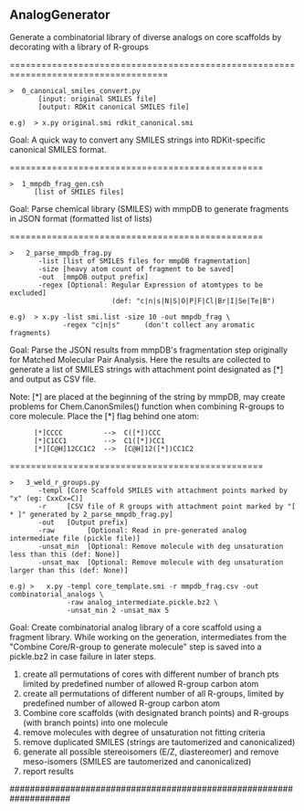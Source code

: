 ## AnalogGenerator
Generate a combinatorial library of diverse analogs on core scaffolds by decorating with a library of R-groups

====================================================================================
```
>  0_canonical_smiles_convert.py
       [input: original SMILES file]
       [output: RDKit canonical SMILES file]

e.g)  > x.py original.smi rdkit_canonical.smi
```
Goal: A quick way to convert any SMILES strings into RDKit-specific canonical SMILES format.

================================================

```
>  1_mmpdb_frag_gen.csh 
      [list of SMILES files]
```

Goal: Parse chemical library (SMILES) with mmpDB to generate fragments in JSON format (formatted list of lists)

================================================

```
>   2_parse_mmpdb_frag.py
       -list [list of SMILES files for mmpDB fragmentation]
       -size [heavy atom count of fragment to be saved]
       -out  [mmpDB output prefix]
       -regex [Optional: Regular Expression of atomtypes to be excluded] 
                         (def: "c|n|s|N|S|O|P|F|Cl|Br|I|Se|Te|B")

e.g)  > x.py -list smi.list -size 10 -out mmpdb_frag \
             -regex "c|n|s"      (don't collect any aromatic fragments)
```

Goal: Parse the JSON results from mmpDB's fragmentation step originally for Matched Molecular Pair Analysis. 
      Here the results are collected to generate a list of SMILES strings with attachment point designated as [\*] and output as CSV file.

Note: [\*] are placed at the beginning of the string by mmpDB, may create problems for Chem.CanonSmiles() function when combining R-groups to core molecule. Place the [\*] flag behind one atom:
```
      [*]CCCC          -->  C([*])CCC
      [*]C1CC1         -->  C1([*])CC1
      [*][C@H]12CC1C2  -->  [C@H]12([*])CC1C2
```

================================================

```
>   3_weld_r_groups.py
       -templ [Core Scaffold SMILES with attachment points marked by "x" (eg: CxxCx=C)]
       -r     [CSV file of R groups with attachment point marked by "[ * ]" generated by 2_parse_mmpdb_frag.py]
       -out   [Output prefix]
       -raw        [Optional: Read in pre-generated analog intermediate file (pickle file)]
       -unsat_min  [Optional: Remove molecule with deg unsaturation less than this (def: None)]
       -unsat_max  [Optional: Remove molecule with deg unsaturation larger than this (def: None)]

e.g) >   x.py -templ core_template.smi -r mmpdb_frag.csv -out combinatorial_analogs \
              -raw analog_intermediate.pickle.bz2 \
              -unsat_min 2 -unsat_max 5
```

Goal: Create combinatorial analog library of a core scaffold using a fragment library. While working on the generation, intermediates from the "Combine Core/R-group to generate molecule" step is saved into a pickle.bz2 in case failure in later steps.

   1) create all permutations of cores with different number of branch pts
       limited by predefined number of allowed R-group carbon atom
   2) create all permutations of different number of all R-groups, limited
       by predefined number of allowed R-group carbon atom
   3) Combine core scaffolds (with designated branch points) and R-groups 
       (with branch points) into one molecule
   4) remove molecules with degree of unsaturation not fitting criteria
   5) remove duplicated SMILES (strings are tautomerized and canonicalized)
   6) generate all possible stereoisomers (E/Z, diastereomer) and remove 
       meso-isomers (SMILES are tautomerized and canonicalized)
   7) report results


####################################################################
